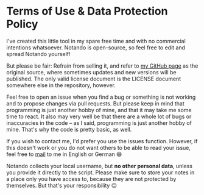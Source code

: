 # Terms of Use & Data Protection Policy

I've created this little tool in my spare free time and with no commercial intentions whatsoever. Notando is open-source, so feel free to edit and spread Notando yourself!

But please be fair: Refrain from selling it, and refer to [my GitHub page](https://github.com/NinaTolfersheimer) as the original source, where sometimes updates and new versions will be published. The only valid license document is the LICENSE document somewhere else in the repository, however.

Feel free to open an issue when you find a bug or something is not working and to propose changes via pull requests. But please keep in mind that programming is just another hobby of mine, and that it may take me some time to react. It also may very well be that there are a whole lot of bugs or inaccuracies in the code – as I said, programming is just another hobby of mine. That's why the code is pretty basic, as well.

If you wish to contact me, I'd prefer you use the issues function. However, if this doesn't work or you do not want others to be able to read your issue, feel free to [mail](mailto:nina.tolfersheimer@gmail.com) to me in English or German 😄

Notando collects your local username, but **no other personal data**, unless you provide it directly to the script. Please make sure to store your notes in a place only you have access to, because they are not protected by themselves. But that's your responsibility 😉
